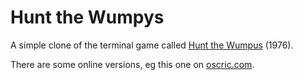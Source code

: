 
# Hunt the Wumpys

A simple clone of the terminal game called [Hunt the Wumpus](https://www.atariarchives.org/bcc1/showpage.php?page=247) (1976).

There are some online versions, eg this one on [oscric.com](https://osric.com/wumpus/).


